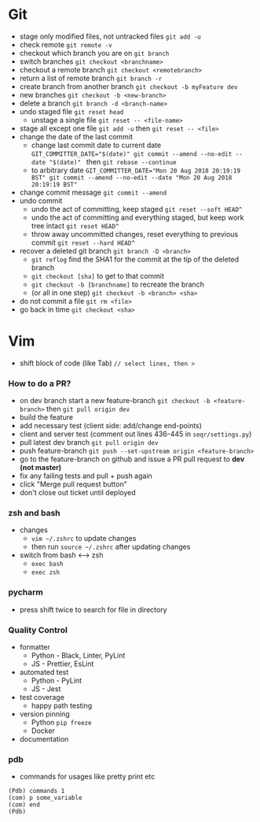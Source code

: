 # Git
- stage only modified files, not untracked files `git add -u`
- check remote `git remote -v`
- checkout which branch you are on `git branch`
- switch branches `git checkout <branchname> `
- checkout a remote branch `git checkout <remotebranch>`
- return a list of remote branch `git branch -r`
- create branch from another branch `git checkout -b myFeature dev`
- new branches `git checkout -b <new-branch>`
- delete a branch `git branch -d <branch-name>`
- undo staged file `git reset head`
  - unstage a single file `git reset -- <file-name>`
- stage all except one file `git add -u` then `git reset -- <file>`
- change the date of the last commit
    - change last commit date to current date `GIT_COMMITTER_DATE="$(date)" git commit --amend --no-edit --date "$(date)"
` then `git rebase --continue`
    - to arbitrary date `GIT_COMMITTER_DATE="Mon 20 Aug 2018 20:19:19 BST" git commit --amend --no-edit --date "Mon 20 Aug 2018 20:19:19 BST"`
- change commit message `git commit --amend`
- undo commit
  - undo the act of committing, keep staged `git reset --soft HEAD^`
  - undo the act of committing and everything staged, but keep work tree intact `git reset HEAD^`
  - throw away uncommitted changes, reset everything to previous commit `git reset --hard HEAD^`
- recover a deleted git branch `git branch -D <branch>`
  - `git reflog` find the SHA1 for the commit at the tip of the deleted branch
  - `git checkout [sha]` to get to that commit
  - `git checkout -b [branchname]` to recreate the branch
  - (or all in one step) `git checkout -b <branch> <sha>`
- do not commit a file `git rm <file>`
- go back in time `git checkout <sha>`


# Vim

- shift block of code (like Tab) `// select lines, then >`


### How to do a PR?
- on dev branch start a new feature-branch `git checkout -b <feature-branch>` then `git pull origin dev`
- build the feature
- add necessary test (client side: add/change end-points)
- client and server test (comment out lines 436-445 in `seqr/settings.py`)
- pull latest dev branch `git pull origin dev`
- push feature-branch `git push --set-upstream origin <feature-branch>`
- go to the feature-branch on github and issue a PR pull request to **dev (not master)**
- fix any failing tests and pull + push again
- click "Merge pull request button"
- don't close out ticket until deployed

### zsh and bash
- changes
  - `vim ~/.zshrc` to update changes
  - then run `source ~/.zshrc` after updating changes
- switch from bash <--> zsh
  - `exec bash`
  - `exec zsh`

### pycharm
- press shift twice to search for file in directory

### Quality Control
- formatter
  - Python - Black, Linter, PyLint
  - JS - Prettier, EsLint
- automated test
  - Python - PyLint
  - JS - Jest
- test coverage
  - happy path testing
- version pinning
  - Python `pip freeze`
  - Docker
- documentation

### pdb
- commands for usages like pretty print etc
```
(Pdb) commands 1
(com) p some_variable
(com) end
(Pdb)
```
